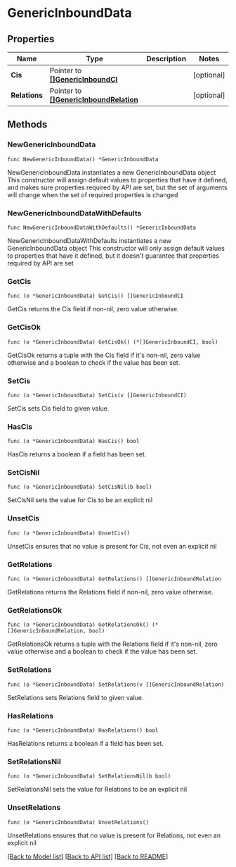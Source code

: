 # GenericInboundData

## Properties

Name | Type | Description | Notes
------------ | ------------- | ------------- | -------------
**Cis** | Pointer to [**[]GenericInboundCI**](GenericInboundCI.md) |  | [optional] 
**Relations** | Pointer to [**[]GenericInboundRelation**](GenericInboundRelation.md) |  | [optional] 

## Methods

### NewGenericInboundData

`func NewGenericInboundData() *GenericInboundData`

NewGenericInboundData instantiates a new GenericInboundData object
This constructor will assign default values to properties that have it defined,
and makes sure properties required by API are set, but the set of arguments
will change when the set of required properties is changed

### NewGenericInboundDataWithDefaults

`func NewGenericInboundDataWithDefaults() *GenericInboundData`

NewGenericInboundDataWithDefaults instantiates a new GenericInboundData object
This constructor will only assign default values to properties that have it defined,
but it doesn't guarantee that properties required by API are set

### GetCis

`func (o *GenericInboundData) GetCis() []GenericInboundCI`

GetCis returns the Cis field if non-nil, zero value otherwise.

### GetCisOk

`func (o *GenericInboundData) GetCisOk() (*[]GenericInboundCI, bool)`

GetCisOk returns a tuple with the Cis field if it's non-nil, zero value otherwise
and a boolean to check if the value has been set.

### SetCis

`func (o *GenericInboundData) SetCis(v []GenericInboundCI)`

SetCis sets Cis field to given value.

### HasCis

`func (o *GenericInboundData) HasCis() bool`

HasCis returns a boolean if a field has been set.

### SetCisNil

`func (o *GenericInboundData) SetCisNil(b bool)`

 SetCisNil sets the value for Cis to be an explicit nil

### UnsetCis
`func (o *GenericInboundData) UnsetCis()`

UnsetCis ensures that no value is present for Cis, not even an explicit nil
### GetRelations

`func (o *GenericInboundData) GetRelations() []GenericInboundRelation`

GetRelations returns the Relations field if non-nil, zero value otherwise.

### GetRelationsOk

`func (o *GenericInboundData) GetRelationsOk() (*[]GenericInboundRelation, bool)`

GetRelationsOk returns a tuple with the Relations field if it's non-nil, zero value otherwise
and a boolean to check if the value has been set.

### SetRelations

`func (o *GenericInboundData) SetRelations(v []GenericInboundRelation)`

SetRelations sets Relations field to given value.

### HasRelations

`func (o *GenericInboundData) HasRelations() bool`

HasRelations returns a boolean if a field has been set.

### SetRelationsNil

`func (o *GenericInboundData) SetRelationsNil(b bool)`

 SetRelationsNil sets the value for Relations to be an explicit nil

### UnsetRelations
`func (o *GenericInboundData) UnsetRelations()`

UnsetRelations ensures that no value is present for Relations, not even an explicit nil

[[Back to Model list]](../README.md#documentation-for-models) [[Back to API list]](../README.md#documentation-for-api-endpoints) [[Back to README]](../README.md)



